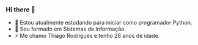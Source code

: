 ### Hi there 👋

- 🔭 Estou atualmente estudando para iniciar como programador Python.
- 🌱 Sou formado em Sistemas de Informação.
- ⚡ Me chamo Thiago Rodrigues e tenho 26 anos de idade.
